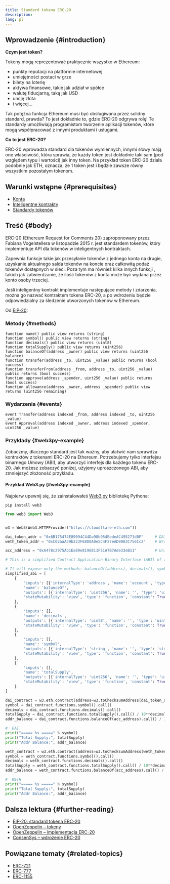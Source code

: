```yaml
---
title: Standard tokena ERC-20
description:
lang: pl
---
```


## Wprowadzenie \{#introduction}

**Czym jest token?**

Tokeny mogą reprezentować praktycznie wszystko w Ethereum:

- punkty reputacji na platformie internetowej
- umiejętności postaci w grze
- bilety na loterię
- aktywa finansowe, takie jak udział w spółce
- walutę fiducjarną, taką jak USD
- uncję złota
- i więcej...

Tak potężna funkcja Ethereum musi być obsługiwana przez solidny standard, prawda? To jest dokładnie to, gdzie ERC-20 odgrywa rolę! Te standardy umożliwiają programistom tworzenie aplikacji tokenów, które mogą współpracować z innymi produktami i usługami.

**Co to jest ERC-20?**

ERC-20 wprowadza standard dla tokenów wymiennych, innymi słowy mają one właściwość, która sprawia, że każdy token jest dokładnie taki sam (pod względem typu i wartości) jak inny token. Na przykład token ERC-20 działa podobnie jak ETH, oznacza, że 1 token jest i będzie zawsze równy wszystkim pozostałym tokenom.

## Warunki wstępne \{#prerequisites}

- [Konta](/developers/docs/accounts)
- [Inteligentne kontrakty](/developers/docs/smart-contracts/)
- [Standardy tokenów](/developers/docs/standards/tokens/)

## Treść \{#body}

ERC-20 (Ethereum Request for Comments 20) zaproponowany przez Fabiana Vogelstellera w listopadzie 2015 r. jest standardem tokenów, który implementuje API dla tokenów w inteligentnych kontraktach.

Zapewnia funkcje takie jak przesyłanie tokenów z jednego konta na drugie, uzyskanie aktualnego salda tokenów na koncie oraz całkowitą podaż tokenów dostępnych w sieci. Poza tym ma również kilka innych funkcji , takich jak zatwierdzanie, że ilość tokenów z konta może być wydana przez konto osoby trzeciej.

Jeśli inteligentny kontrakt implementuje następujące metody i zdarzenia, można go nazwać kontraktem tokena ERC-20, a po wdrożeniu będzie odpowiedzialny za śledzenie utworzonych tokenów w Ethereum.

Od [EIP-20](https://eips.ethereum.org/EIPS/eip-20):

### Metody \{#methods}

```solidity
function name() public view returns (string)
function symbol() public view returns (string)
function decimals() public view returns (uint8)
function totalSupply() public view returns (uint256)
function balanceOf(address _owner) public view returns (uint256 balance)
function transfer(address _to, uint256 _value) public returns (bool success)
function transferFrom(address _from, address _to, uint256 _value) public returns (bool success)
function approve(address _spender, uint256 _value) public returns (bool success)
function allowance(address _owner, address _spender) public view returns (uint256 remaining)
```

### Wydarzenia \{#events}

```solidity
event Transfer(address indexed _from, address indexed _to, uint256 _value)
event Approval(address indexed _owner, address indexed _spender, uint256 _value)

```

### Przykłady \{#web3py-example}

Zobaczmy, dlaczego standard jest tak ważny, aby ułatwić nam sprawdza kontraktów z tokenami ERC-20 na Ethereum. Potrzebujemy tylko interfejsu binarnego Umowy (ABI), aby utworzyć interfejs dla każdego tokenu ERC-20. Jak możesz zobaczyć poniżej, użyjemy uproszczonego ABI, aby zmniejszyć złożoność przykładu.

#### Przykład Web3.py \{#web3py-example}

Najpierw upewnij się, że zainstalowałeś [Web3.py](https://web3py.readthedocs.io/en/stable/quickstart.html#installation) bibliotekę Pythona:

```
pip install web3
```

```python
from web3 import Web3


w3 = Web3(Web3.HTTPProvider("https://cloudflare-eth.com"))

dai_token_addr = "0x6B175474E89094C44Da98b954EedeAC495271d0F"     # DAI
weth_token_addr = "0xC02aaA39b223FE8D0A0e5C4F27eAD9083C756Cc2"    # Wrapped ether (WETH)

acc_address = "0xA478c2975Ab1Ea89e8196811F51A7B7Ade33eB11"        # Uniswap V2: DAI 2

# This is a simplified Contract Application Binary Interface (ABI) of an ERC-20 Token Contract.

# It will expose only the methods: balanceOf(address), decimals(), symbol() and totalSupply()
simplified_abi = [
    {
        'inputs': [{'internalType': 'address', 'name': 'account', 'type': 'address'}],
        'name': 'balanceOf',
        'outputs': [{'internalType': 'uint256', 'name': '', 'type': 'uint256'}],
        'stateMutability': 'view', 'type': 'function', 'constant': True
    },
    {
        'inputs': [],
        'name': 'decimals',
        'outputs': [{'internalType': 'uint8', 'name': '', 'type': 'uint8'}],
        'stateMutability': 'view', 'type': 'function', 'constant': True
    },
    {
        'inputs': [],
        'name': 'symbol',
        'outputs': [{'internalType': 'string', 'name': '', 'type': 'string'}],
        'stateMutability': 'view', 'type': 'function', 'constant': True
    },
    {
        'inputs': [],
        'name': 'totalSupply',
        'outputs': [{'internalType': 'uint256', 'name': '', 'type': 'uint256'}],
        'stateMutability': 'view', 'type': 'function', 'constant': True
    }
]

dai_contract = w3.eth.contract(address=w3.toChecksumAddress(dai_token_addr), abi=simplified_abi)
symbol = dai_contract.functions.symbol().call()
decimals = dai_contract.functions.decimals().call()
totalSupply = dai_contract.functions.totalSupply().call() / 10**decimals
addr_balance = dai_contract.functions.balanceOf(acc_address).call() / 10**decimals

#  DAI
print("===== %s =====" % symbol)
print("Total Supply:", totalSupply)
print("Addr Balance:", addr_balance)

weth_contract = w3.eth.contract(address=w3.toChecksumAddress(weth_token_addr), abi=simplified_abi)
symbol = weth_contract.functions.symbol().call()
decimals = weth_contract.functions.decimals().call()
totalSupply = weth_contract.functions.totalSupply().call() / 10**decimals
addr_balance = weth_contract.functions.balanceOf(acc_address).call() / 10**decimals

#  WETH
print("===== %s =====" % symbol)
print("Total Supply:", totalSupply)
print("Addr Balance:", addr_balance)
```

## Dalsza lektura \{#further-reading}

- [EIP-20: standard tokena ERC-20](https://eips.ethereum.org/EIPS/eip-20)
- [OpenZeppelin – tokeny](https://docs.openzeppelin.com/contracts/3.x/tokens#ERC20)
- [OpenZeppelin – implementacja ERC-20](https://github.com/OpenZeppelin/openzeppelin-contracts/blob/master/contracts/token/ERC20/ERC20.sol)
- [ConsenSys – wdrożenie ERC-20](https://github.com/ConsenSys/Tokens/blob/master/contracts/eip20/EIP20.sol)

## Powiązane tematy \{#related-topics}

- [ERC-721](/developers/docs/standards/tokens/erc-721/)
- [ERC-777](/developers/docs/standards/tokens/erc-777/)
- [ERC-1155](/developers/docs/standards/tokens/erc-1155/)
